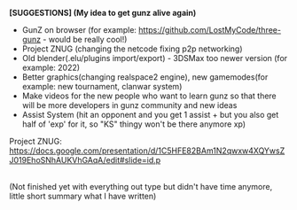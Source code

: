 <b>[SUGGESTIONS] (My idea to get gunz alive again)</b><br>
- GunZ on browser (for example: https://github.com/LostMyCode/three-gunz - would be really cool!) <br>
- Project ZNUG (changing the netcode fixing p2p networking) <br>
- Old blender(.elu/plugins import/export) - 3DSMax too newer version (for example: 2022) <br>
- Better graphics(changing realspace2 engine), new gamemodes(for example: new tournament, clanwar system) <br>
- Make videos for the new people who want to learn gunz so that there will be more developers in gunz community and new ideas <br>
- Assist System (hit an opponent and you get 1 assist + but you also get half of 'exp' for it, so "KS" thingy won't be there anymore xp) <br>

Project ZNUG: https://docs.google.com/presentation/d/1C5HFE82BAm1N2qwxw4XQYwsZJ019EhoSNhAUKVhGAqA/edit#slide=id.p

<br>
(Not finished yet with everything out type but didn't have time anymore, little short summary what I have written)
